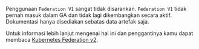 Penggunaan `Federation V1` sangat tidak disarankan. `Federation V1` tidak pernah masuk dalam GA dan tidak lagi dikembangkan secara aktif. Dokumentasi hanya disediakan sebatas data artefak saja.

Untuk informasi lebih lanjut mengenai hal ini dan penggantinya kamu dapat membaca [Kubernetes Federation v2](https://github.com/kubernetes-sigs/federation-v2).
